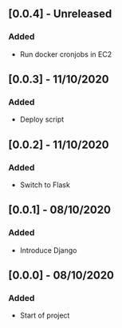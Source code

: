 ## [0.0.4] - Unreleased

### Added
- Run docker cronjobs in EC2

## [0.0.3] - 11/10/2020

### Added
- Deploy script

## [0.0.2] - 11/10/2020

### Added
- Switch to Flask

## [0.0.1] - 08/10/2020

### Added
- Introduce Django

## [0.0.0] - 08/10/2020

### Added
- Start of project
